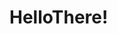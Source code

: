 <html lang="en">
	<head>
	    <title>Lab3 GuessGame</title>
	    <link rel="stylesheet" href="style.css" type="text/css">
	    <meta http-equiv="content-type" content="text/html; charset=utf-8" />
	</head>
	<body>
		<h1>HelloThere!<h1>
	</body>
</html>

